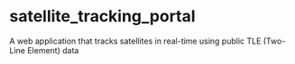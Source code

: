 # satellite_tracking_portal
A web application that tracks satellites in real-time using public TLE (Two-Line Element) data
